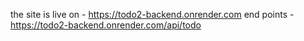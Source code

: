 the site is live on - https://todo2-backend.onrender.com
end points - https://todo2-backend.onrender.com/api/todo